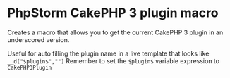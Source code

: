 # PhpStorm CakePHP 3 plugin macro
Creates a macro that allows you to get the current CakePHP 3 plugin in an underscored version.

Useful for auto filling the plugin name in a live template that looks like `__d("$plugin$","")`
Remember to set the `$plugin$` variable expression to `CakePHP3Plugin`